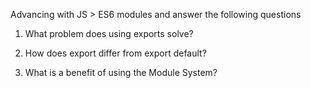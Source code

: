 Advancing with JS > ES6 modules and answer the following questions

1. What problem does using exports solve?

2. How does export differ from export default?

3. What is a benefit of using the Module System?